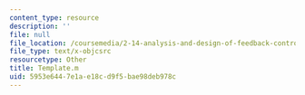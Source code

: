 ```yaml
---
content_type: resource
description: ''
file: null
file_location: /coursemedia/2-14-analysis-and-design-of-feedback-control-systems-spring-2014/5953e6447e1ae18cd9f5bae98deb978c_Template.m
file_type: text/x-objcsrc
resourcetype: Other
title: Template.m
uid: 5953e644-7e1a-e18c-d9f5-bae98deb978c
---
```

